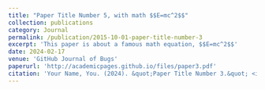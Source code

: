 ```yaml
---
title: "Paper Title Number 5, with math $$E=mc^2$$"
collection: publications
category: Journal
permalink: /publication/2015-10-01-paper-title-number-3
excerpt: 'This paper is about a famous math equation, $$E=mc^2$$'
date: 2024-02-17
venue: 'GitHub Journal of Bugs'
paperurl: 'http://academicpages.github.io/files/paper3.pdf'
citation: 'Your Name, You. (2024). &quot;Paper Title Number 3.&quot; <i>GitHub Journal of Bugs</i>. 1(3).'
---
```

